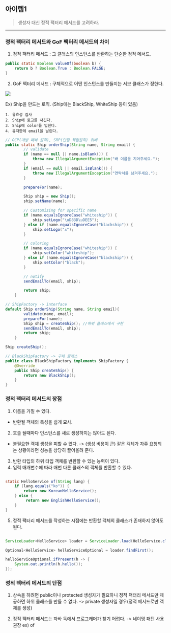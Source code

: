 ## 아이템1

> 생성자 대신 정적 팩터리 메서드를 고려하라.

---

### 정적 팩터리 메서드와 GoF 팩터리 메서드의 차이

1. 정적 팩터리 메서드 : 그 클래스의 인스턴스를 반환하는 단순한 정적 메서드.

```java
public static Boolean valueOf(boolean b) {
	return b ? Boolean.True : Boolean.FALSE;
}
```

2. GoF 팩터리 메서드 : 구체적으로 어떤 인스턴스를 만들지는 서브 클래스가 정한다.

![](https://s3.us-west-2.amazonaws.com/secure.notion-static.com/8aa3b475-57ee-4100-add2-db40107793a6/%E1%84%89%E1%85%B3%E1%84%8F%E1%85%B3%E1%84%85%E1%85%B5%E1%86%AB%E1%84%89%E1%85%A3%E1%86%BA_2022-04-21_%E1%84%8B%E1%85%A9%E1%84%92%E1%85%AE_9.54.14.png?X-Amz-Algorithm=AWS4-HMAC-SHA256&X-Amz-Content-Sha256=UNSIGNED-PAYLOAD&X-Amz-Credential=AKIAT73L2G45EIPT3X45%2F20220421%2Fus-west-2%2Fs3%2Faws4_request&X-Amz-Date=20220421T125519Z&X-Amz-Expires=86400&X-Amz-Signature=9155e763872298dc88960852c1fd4441ef671cbd1f711b574183f204d4ab34c8&X-Amz-SignedHeaders=host&response-content-disposition=filename%20%3D%22%25E1%2584%2589%25E1%2585%25B3%25E1%2584%258F%25E1%2585%25B3%25E1%2584%2585%25E1%2585%25B5%25E1%2586%25AB%25E1%2584%2589%25E1%2585%25A3%25E1%2586%25BA%25202022-04-21%2520%25E1%2584%258B%25E1%2585%25A9%25E1%2584%2592%25E1%2585%25AE%25209.54.14.png%22&x-id=GetObject)

Ex) Ship을 만드는 로직. (Ship에는 BlackShip, WhiteShip 등이 있음)

    1. 유효성 검사
    2. Ship에 로고를 새긴다.
    3. Ship에 color를 입힌다.
    4. 유저한테 email을 날린다.

```java
// OCP(개방 폐쇄 원칙), SRP(단일 책임원칙) 위배
public static Ship orderShip(String name, String email) {
        // validate
        if (name == null || name.isBlank()) {
            throw new IllegalArgumentException("배 이름을 지어주세요.");
        }
        if (email == null || email.isBlank()) {
            throw new IllegalArgumentException("연락처를 남겨주세요.");
        }

        prepareFor(name);

        Ship ship = new Ship();
        ship.setName(name);

        // Customizing for specific name
        if (name.equalsIgnoreCase("whiteship")) {
            ship.setLogo("\uD83D\uDEE5️");
        } else if (name.equalsIgnoreCase("blackship")) {
            ship.setLogo("⚓");
        }

        // coloring
        if (name.equalsIgnoreCase("whiteship")) {
            ship.setColor("whiteship");
        } else if (name.equalsIgnoreCase("blackship")) {
            ship.setColor("black");
        }

        // notify
        sendEmailTo(email, ship);

        return ship;
    }
```

```java
// ShipFactory -> interface
default Ship orderShip(String name, String email){
        validate(name, email);
        prepareFor(name);
        Ship ship = createShip(); //하위 클래스에서 구현
        sendEmailTo(email, ship);
        return ship;
    }

Ship createShip();

// BlackShipFactory -> 구체 클래스
public class BlackShipFactory implements ShipFactory {
    @Override
    public Ship createShip() {
        return new BlackShip();
    }
}
```


### 정적 팩터리 메서드의 장점

1. 이름을 가질 수 있다.
- 반환될 객체의 특성을 쉽게 묘사.
2. 호출 될때마다 인스턴스를 새로 생성하지는 않아도 된다.
- 불필요한 객체 생성을 피할 수 있다. -> (생성 비용이 큰) 같은 객체가 자주 요청되는 상황이라면 성능을 상당히 끌어올려 준다.
3. 반환 타입의 하위 타입 객체를 반환할 수 있는 능력이 있다.
4. 입력 매개변수에 따라 매번 다른 클래스의 객체를 반환할 수 있다.

```java

static HelloService of(String lang) {
    if (lang.equals("ko")) {
        return new KoreanHelloService();
    } else {
         return new EnglishHelloService();
    }
}

```

5. 정적 팩터리 메서드를 작성하는 시점에는 반환할 객체의 클래스가 존재하지 않아도 된다.

```java

ServiceLoader<HelloService> loader = ServiceLoader.load(HelloService.class);

Optional<HelloService> helloServiceOptional = loader.findFirst();

helloServiceOptional.ifPresent(h -> {
    System.out.println(h.hello());
});

```
### 정적 팩터리 메서드의 단점

1. 상속을 하려면 public이나 protected 생성자가 필요하니 정적 팩터리 메서드만 제공하면 하위 클래스를 만들 수 없다. -> private 생성자일 경우(정적 메서드로만 객체를 생성)

2. 정적 팩터리 메서드는 자바 독에서 프로그래머가 찾기 어렵다. -> 네이밍 패턴 사용 권장 ex) of